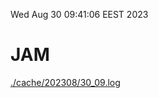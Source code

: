 Wed Aug 30 09:41:06 EEST 2023
# JAM
<a href='./cache/202308/30_09.log'>./cache/202308/30_09.log</a>
